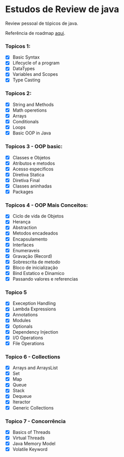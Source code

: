 # Estudos de Review de java

Review pessoal de tópicos de java.

Referência de roadmap [aqui](https://roadmap.sh/java).

### Topicos 1:

- [x] Basic Syntax 
- [x] Lifecycle of a program
- [x] DataTypes
- [x] Variables and Scopes
- [x] Type Casting

### Topicos 2:

- [x] String and Methods
- [x] Math operetions
- [x] Arrays
- [x] Conditionals
- [x] Loops
- [x] Basic OOP in Java

### Topicos 3 - OOP basic:

- [x] Classes e Objetos
- [x] Atributos e metodos
- [x] Acesso especificos
- [x] Diretiva Statica
- [x] Diretiva Final
- [x] Classes aninhadas
- [x] Packages

### Topicos 4 - OOP Mais Conceitos:

- [x] Ciclo de vida de Objetos
- [x] Herança
- [x] Abstraction
- [x] Metodos encadeados
- [x] Encapsulamento
- [x] Interfaces
- [x] Enumeraveis
- [x] Gravação (Record)
- [x] Sobrescrita de metodo
- [x] Bloco de inicialização
- [x] Bind Estatico e Dinamico
- [x] Passando valores e referencias

### Topico 5

- [x] Exeception Handling
- [x] Lambda Expressions
- [x] Annotations
- [x] Modules
- [x] Optionals
- [x] Dependency Injection
- [x] I/O Operations
- [x] File Operations

### Topico 6 - Collections

- [x] Arrays and ArraysList
- [x] Set
- [x] Map
- [x] Queue
- [x] Stack
- [x] Dequeue
- [x] Iteractor
- [x] Generic Collections

### Topico 7 - Concorrência

- [x] Basics of Threads
- [x] Virtual Threads
- [x] Java Memory Model
- [x] Volatile Keyword